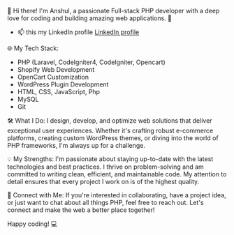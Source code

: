 👋 Hi there! I'm Anshul, a passionate Full-stack PHP developer with a deep love for coding and building amazing web applications. 🚀

- 📫 this my LinkedIn profile 
     [LinkedIn profile](https://www.linkedin.com/in/anshul-kumar-4b1376205)


🌐 My Tech Stack:
- PHP (Laravel, CodeIgniter4, CodeIgniter, Opencart)
- Shopify Web Development
- OpenCart Customization
- WordPress Plugin Development
- HTML, CSS, JavaScript, Php
- MySQL
- Git

🛠️ What I Do:
I design, develop, and optimize web solutions that deliver exceptional user experiences. Whether it's crafting robust e-commerce platforms, creating custom WordPress themes, or diving into the world of PHP frameworks, I'm always up for a challenge.

💡 My Strengths:
I'm passionate about staying up-to-date with the latest technologies and best practices. I thrive on problem-solving and am committed to writing clean, efficient, and maintainable code. My attention to detail ensures that every project I work on is of the highest quality.

🔗 Connect with Me:
If you're interested in collaborating, have a project idea, or just want to chat about all things PHP, feel free to reach out. Let's connect and make the web a better place together!


Happy coding! 💻


